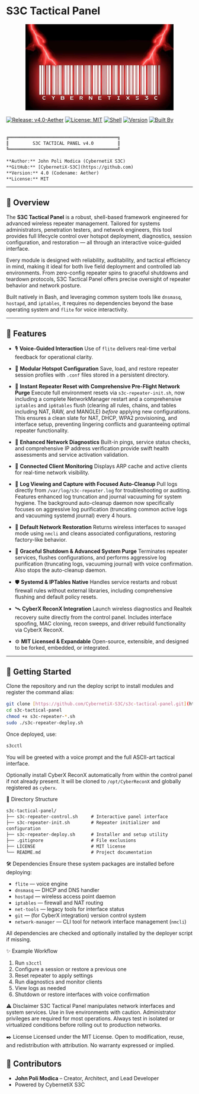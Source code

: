 # S3C Tactical Panel
<p align="center">
  <img src="logo.png" width="400" alt="CybernetiX S3C Tactical Logo">
</p>

[![Release: v4.0-Aether](https://img.shields.io/badge/release-v4.0--Aether-brightgreen?style=flat-square)](https://github.com/CybernetiX-S3C/s3c-tactical-panel/releases/tag/v4.0-Aether)
[![License: MIT](https://img.shields.io/badge/license-MIT-brightgreen)](LICENSE)
[![Shell](https://img.shields.io/badge/language-Bash-blue)](https://www.gnu.org/software/bash/)
[![Version](https://img.shields.io/badge/version-4.0--Aether-critical)](#)
[![Built By](https://img.shields.io/badge/built--by-CybernetiX--S3C-purple)](https://github.com/CybernetiX-S3C)

```

╔═════════════════════════════════════════╗
║         S3C TACTICAL PANEL v4.0         ║
╚═════════════════════════════════════════╝

**Author:** John Poli Modica (CybernetiX S3C)  
**GitHub:** [CybernetiX-S3C](https://github.com)  
**Version:** 4.0 (Codename: Aether)  
**License:** MIT

````

---

## 📌 Overview

The **S3C Tactical Panel** is a robust, shell-based framework engineered for advanced wireless repeater management. Tailored for systems administrators, penetration testers, and network engineers, this tool provides full lifecycle control over hotspot deployment, diagnostics, session configuration, and restoration — all through an interactive voice-guided interface.

Every module is designed with reliability, auditability, and tactical efficiency in mind, making it ideal for both live field deployment and controlled lab environments. From zero-config repeater spins to graceful shutdowns and teardown protocols, S3C Tactical Panel offers precise oversight of repeater behavior and network posture.

Built natively in Bash, and leveraging common system tools like `dnsmasq`, `hostapd`, and `iptables`, it requires no dependencies beyond the base operating system and `flite` for voice interactivity.

---

## 🧠 Features

- 🎙 **Voice-Guided Interaction**
  Use of `flite` delivers real-time verbal feedback for operational clarity.

- 🧬 **Modular Hotspot Configuration**
  Save, load, and restore repeater session profiles with `.conf` files stored in a persistent directory.

- 🚨 **Instant Repeater Reset with Comprehensive Pre-Flight Network Purge**
  Execute full environment resets via `s3c-repeater-init.sh`, now including a complete NetworkManager restart and a comprehensive `iptables` and `ip6tables` flush (clearing all rules, chains, and tables including NAT, RAW, and MANGLE) *before* applying new configurations. This ensures a clean slate for NAT, DHCP, WPA2 provisioning, and interface setup, preventing lingering conflicts and guaranteeing optimal repeater functionality.

- 🔬 **Enhanced Network Diagnostics**
  Built-in pings, service status checks, and comprehensive IP address verification provide swift health assessments and service activation validation.

- 🧠 **Connected Client Monitoring**
  Displays ARP cache and active clients for real-time network visibility.

- 📜 **Log Viewing and Capture with Focused Auto-Cleanup**
  Pull logs directly from `/var/log/s3c-repeater.log` for troubleshooting or auditing. Features enhanced log truncation and journal vacuuming for system hygiene. The background auto-cleanup daemon now specifically focuses on aggressive log purification (truncating common active logs and vacuuming systemd journal) every 4 hours.

- 🔄 **Default Network Restoration**
  Returns wireless interfaces to `managed` mode using `nmcli` and cleans associated configurations, restoring factory-like behavior.

- 🧹 **Graceful Shutdown & Advanced System Purge**
  Terminates repeater services, flushes configurations, and performs aggressive log purification (truncating logs, vacuuming journal) with voice confirmation. Also stops the auto-cleanup daemon.

- 🛡️ **Systemd & IPTables Native**
  Handles service restarts and robust firewall rules without external libraries, including comprehensive flushing and default policy resets.

- 🛰 **CyberX ReconX Integration**
  Launch wireless diagnostics and Realtek recovery suite directly from the control panel. Includes interface spoofing, MAC cloning, recon sweeps, and driver rebuild functionality via CyberX ReconX.

- ⚙️ **MIT Licensed & Expandable**
  Open-source, extensible, and designed to be forked, embedded, or integrated.

---

## 🚀 Getting Started

Clone the repository and run the deploy script to install modules and register the command alias:

```bash
git clone [https://github.com/CybernetiX-S3C/s3c-tactical-panel.git](https://github.com/CybernetiX-S3C/s3c-tactical-panel.git)
cd s3c-tactical-panel
chmod +x s3c-repeater-*.sh
sudo ./s3c-repeater-deploy.sh
````

Once deployed, use:

```bash
s3cctl
```

You will be greeted with a voice prompt and the full ASCII-art tactical interface.

Optionally install CyberX ReconX automatically from within the control panel if not already present.
It will be cloned to `/opt/CyberReconX` and globally registered as `cyberx`.

📁 Directory Structure

```
s3c-tactical-panel/
├── s3c-repeater-control.sh     # Interactive panel interface
├── s3c-repeater-init.sh        # Repeater initializer and configuration
├── s3c-repeater-deploy.sh      # Installer and setup utility
├── .gitignore                  # File exclusions
├── LICENSE                     # MIT license
└── README.md                   # Project documentation
```

🛠 Dependencies
Ensure these system packages are installed before deploying:

  - `flite` — voice engine
  - `dnsmasq` — DHCP and DNS handler
  - `hostapd` — wireless access point daemon
  - `iptables` — firewall and NAT routing
  - `net-tools` — legacy tools for interface status
  - `git` — (for CyberX integration) version control system
  - `network-manager` — CLI tool for network interface management (`nmcli`)

All dependencies are checked and optionally installed by the deployer script if missing.

✨ Example Workflow

1.  Run `s3cctl`
2.  Configure a session or restore a previous one
3.  Reset repeater to apply settings
4.  Run diagnostics and monitor clients
5.  View logs as needed
6.  Shutdown or restore interfaces with voice confirmation

⚠️ Disclaimer
S3C Tactical Panel manipulates network interfaces and system services. Use in live environments with caution. Administrator privileges are required for most operations. Always test in isolated or virtualized conditions before rolling out to production networks.

✒️ License
Licensed under the MIT License. Open to modification, reuse, and redistribution with attribution. No warranty expressed or implied.

## 👥 Contributors

  - **John Poli Modica** – Creator, Architect, and Lead Developer
  - Powered by CybernetiX S3C
